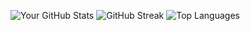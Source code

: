 ![Your GitHub Stats](https://github-readme-stats.vercel.app/api?username=malav2364&show_icons=true&theme=radical)
![GitHub Streak](https://streak-stats.demolab.com/?user=malav2364&theme=radical)
![Top Languages](https://github-readme-stats.vercel.app/api/top-langs/?username=malav2364&layout=compact&theme=radical)

<!--
**Malav2364/malav2364** is a ✨ _special_ ✨ repository because its `README.md` (this file) appears on your GitHub profile.

Here are some ideas to get you started:

- 🔭 I’m currently working on ...
- 🌱 I’m currently learning ...
- 👯 I’m looking to collaborate on ...
- 🤔 I’m looking for help with ...
- 💬 Ask me about ...
- 📫 How to reach me: ...
- 😄 Pronouns: ...
- ⚡ Fun fact: ...
-->
